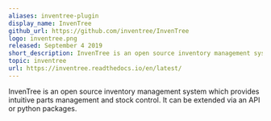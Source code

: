 ```yaml
---
aliases: inventree-plugin
display_name: InvenTree
github_url: https://github.com/inventree/InvenTree
logo: inventree.png
released: September 4 2019
short_description: InvenTree is an open source inventory management system.
topic: inventree
url: https://inventree.readthedocs.io/en/latest/
---
```

InvenTree is an open source inventory management system which provides intuitive parts management and stock control. It can be extended via an API or python packages.
